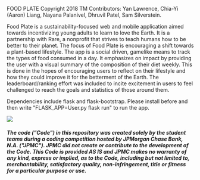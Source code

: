 FOOD PLATE Copyright 2018 TM
Contributors: Yan Lawrence, Chia-Yi (Aaron) Liang, Nayana Palanivel, Dhruvil Patel, Sam Silverstein. 

Food Plate is a sustainability-focused web and mobile application aimed towards incentivizing young adults to learn to love the Earth. It is a partnership with Rare, a nonprofit that strives to teach humans how to be better to their planet. The focus of Food Plate is encouraging a shift towards a plant-based lifestyle. The app is a social driven, gamelike means to track the types of food consumed in a day. It emphasizes on impact by providing the user with a visual summary of the composition of their diet weekly. This is done in the hopes of encouraging users to reflect on their lifestyle and how they could improve it for the betterment of the Earth. The leaderboard/ranking effort was included to incite excitement in users to feel challenged to reach the goals and statistics of those around them. 

Dependencies include flask and flask-bootstrap. Please install before and then write "FLASK_APP=User.py flask run" to run the app. 

![](FOODPLATE.gif)

##### The code ("Code") in this repository was created solely by the student teams during a coding competition hosted by JPMorgan Chase Bank, N.A. ("JPMC").						JPMC did not create or contribute to the development of the Code.  This Code is provided AS IS and JPMC makes no warranty of any kind, express or implied, as to the Code,						including but not limited to, merchantability, satisfactory quality, non-infringement, title or fitness for a particular purpose or use.